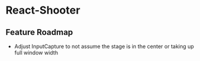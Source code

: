 # React-Shooter

## Feature Roadmap

* Adjust InputCapture to not assume the stage is in the center or taking up full window width

